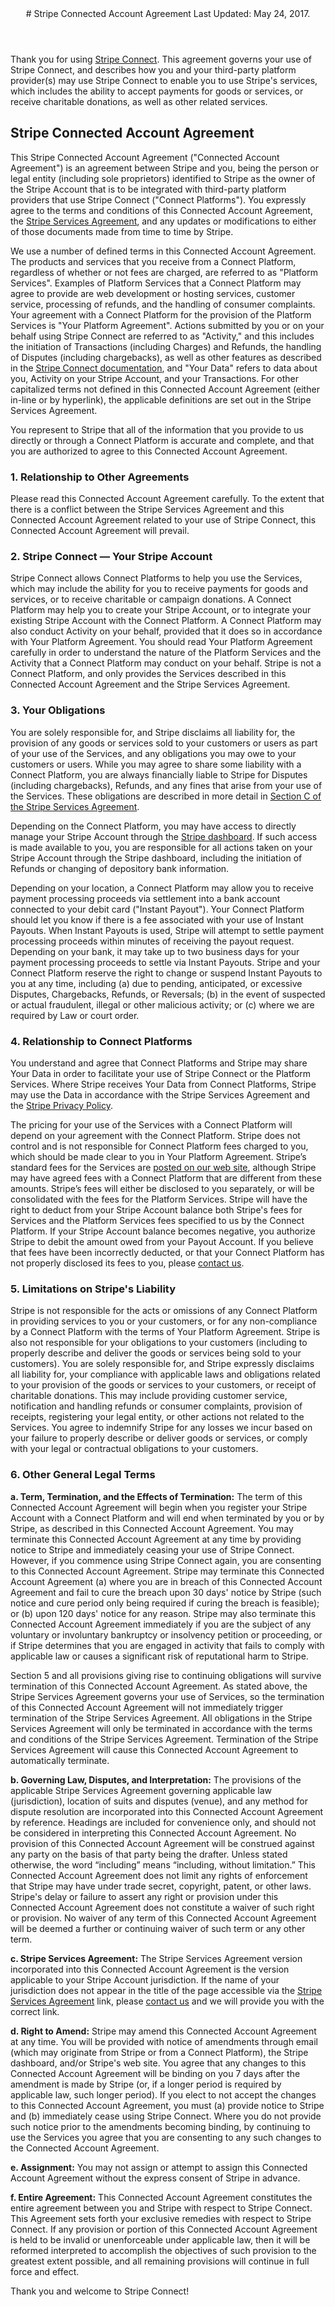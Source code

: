 <header id="caagmt">
# Stripe Connected Account Agreement
Last Updated: May 24, 2017.
</header>
 
<section>

Thank you for using [Stripe Connect](https://stripe.com/connect). This agreement governs your use of Stripe Connect, and describes how you and your third-party platform provider(s) may use Stripe Connect to enable you to use Stripe's services, which includes the ability to accept payments for goods or services, or receive charitable donations, as well as other related services.
 
## Stripe Connected Account Agreement
 
This Stripe Connected Account Agreement ("Connected Account Agreement") is an agreement between Stripe and you, being the person or legal entity (including sole proprietors) identified to Stripe as the owner of the Stripe Account that is to be integrated with third-party platform providers that use Stripe Connect ("Connect Platforms").  You expressly agree to the terms and conditions of this Connected Account Agreement, the [Stripe Services Agreement](https://stripe.com/legal), and any updates or modifications to either of those documents made from time to time by Stripe.
 
We use a number of defined terms in this Connected Account Agreement. The products and services that you receive from a Connect Platform, regardless of whether or not fees are charged, are referred to as "Platform Services". Examples of Platform Services that a Connect Platform may agree to provide are web development or hosting services, customer service, processing of refunds, and the handling of consumer complaints. Your agreement with a Connect Platform for the provision of the Platform Services is "Your Platform Agreement". Actions submitted by you or on your behalf using Stripe Connect are referred to as "Activity," and this includes the initiation of Transactions (including Charges) and Refunds, the handling of Disputes (including chargebacks), as well as other features as described in the [Stripe Connect documentation](https://stripe.com/connect/docs), and "Your Data" refers to data about you, Activity on your Stripe Account, and your Transactions. For other capitalized terms not defined in this Connected Account Agreement (either in-line or by hyperlink), the applicable definitions are set out in the Stripe Services Agreement.
 
You represent to Stripe that all of the information that you provide to us directly or through a Connect Platform is accurate and complete, and that you are authorized to agree to this Connected Account Agreement.
 
### 1. Relationship to Other Agreements
 
Please read this Connected Account Agreement carefully. To the extent that there is a conflict between the Stripe Services Agreement and this Connected Account Agreement related to your use of Stripe Connect, this Connected Account Agreement will prevail.
 
### 2. Stripe Connect &mdash; Your Stripe Account
 
Stripe Connect allows Connect Platforms to help you use the Services, which may include the ability for you to receive payments for goods and services, or to receive charitable or campaign donations.  A Connect Platform may help you to create your Stripe Account, or to integrate your existing Stripe Account with the Connect Platform. A Connect Platform may also conduct Activity on your behalf, provided that it does so in accordance with Your Platform Agreement. You should read Your Platform Agreement carefully in order to understand the nature of the Platform Services and the Activity that a Connect Platform may conduct on your behalf. Stripe is not a Connect Platform, and only provides the Services described in this Connected Account Agreement and the Stripe Services Agreement. 
 
### 3. Your Obligations
 
You are solely responsible for, and Stripe disclaims all liability for, the provision of any goods or services sold to your customers or users as part of your use of the Services, and any obligations you may owe to your customers or users.  While you may agree to share some liability with a Connect Platform, you are always financially liable to Stripe for Disputes (including chargebacks), Refunds, and any fines that arise from your use of the Services.  These obligations are described in more detail in [Section C of the Stripe Services Agreement](https://stripe.com/legal#section_c).
 
Depending on the Connect Platform, you may have access to directly manage your Stripe Account through the [Stripe dashboard](https://dashboard.stripe.com).  If such access is made available to you, you are responsible for all actions taken on your Stripe Account through the Stripe dashboard, including the initiation of Refunds or changing of depository bank information.
 
Depending on your location, a Connect Platform may allow you to receive payment processing proceeds via settlement into a bank account connected to your debit card ("Instant Payout").  Your Connect Platform should let you know if there is a fee associated with your use of Instant Payouts.  When Instant Payouts is used, Stripe will attempt to settle payment processing proceeds within minutes of receiving the payout request. Depending on your bank, it may take up to two business days for your payment processing proceeds to settle via Instant Payouts.  Stripe and your Connect Platform reserve the right to change or suspend Instant Payouts to you at any time, including (a) due to pending, anticipated, or excessive Disputes, Chargebacks, Refunds, or Reversals; (b) in the event of suspected or actual fraudulent, illegal or other malicious activity; or (c) where we are required by Law or court order.
 
### 4. Relationship to Connect Platforms
 
You understand and agree that Connect Platforms and Stripe may share Your Data in order to facilitate your use of Stripe Connect or the Platform Services. Where Stripe receives Your Data from Connect Platforms, Stripe may use the Data in accordance with the Stripe Services Agreement and the [Stripe Privacy Policy](https://stripe.com/privacy).

The pricing for your use of the Services with a Connect Platform will depend on your agreement with the Connect Platform. Stripe does not control and is not responsible for Connect Platform fees charged to you, which should be made clear to you in Your Platform Agreement. Stripe’s standard fees for the Services are [posted on our web site](https://stripe.com/pricing), although Stripe may have agreed fees with a Connect Platform that are different from these amounts. Stripe’s fees will either be disclosed to you separately, or will be consolidated with the fees for the Platform Services. Stripe will have the right to deduct from your Stripe Account balance both Stripe's fees for Services and the Platform Services fees specified to us by the Connect Platform.  If your Stripe Account balance becomes negative, you authorize Stripe to debit the amount owed from your Payout Account.  If you believe that fees have been incorrectly deducted, or that your Connect Platform has not properly disclosed its fees to you, please [contact us](https://stripe.com/contact).
 
### 5. Limitations on Stripe's Liability
 
Stripe is not responsible for the acts or omissions of any Connect Platform in providing services to you or your customers, or for any non-compliance by a Connect Platform with the terms of Your Platform Agreement. Stripe is also not responsible for your obligations to your customers (including to properly describe and deliver the goods or services being sold to your customers).  You are solely responsible for, and Stripe expressly disclaims all liability for, your compliance with applicable laws and obligations related to your provision of the goods or services to your customers, or receipt of charitable donations.  This may include providing customer service, notification and handling refunds or consumer complaints, provision of receipts, registering your legal entity, or other actions not related to the Services.  You agree to indemnify Stripe for any losses we incur based on your failure to properly describe or deliver goods or services, or comply with your legal or contractual obligations to your customers.
 
### 6. Other General Legal Terms
 
**a. Term, Termination, and the Effects of Termination:**  The term of this Connected Account Agreement will begin when you register your Stripe Account with a Connect Platform and will end when terminated by you or by Stripe, as described in this Connected Account Agreement.  You may terminate this Connected Account Agreement at any time by providing notice to Stripe and immediately ceasing your use of Stripe Connect.  However, if you commence using Stripe Connect again, you are consenting to this Connected Account Agreement.  Stripe may terminate this Connected Account Agreement (a) where you are in breach of this Connected Account Agreement and fail to cure the breach upon 30 days' notice by Stripe (such notice and cure period only being required if curing the breach is feasible); or (b) upon 120 days' notice for any reason. Stripe may also terminate this Connected Account Agreement immediately if you are the subject of any voluntary or involuntary bankruptcy or insolvency petition or proceeding, or if Stripe determines that you are engaged in activity that fails to comply with applicable law or causes a significant risk of reputational harm to Stripe.
 
Section 5 and all provisions giving rise to continuing obligations will survive termination of this Connected Account Agreement.  As stated above, the Stripe Services Agreement governs your use of Services, so the termination of this Connected Account Agreement will not immediately trigger termination of the Stripe Services Agreement.  All obligations in the Stripe Services Agreement will only be terminated in accordance with the terms and conditions of the Stripe Services Agreement. Termination of the Stripe Services Agreement will cause this Connected Account Agreement to automatically terminate.
 
**b. Governing Law, Disputes, and Interpretation:**  The provisions of the applicable Stripe Services Agreement governing applicable law (jurisdiction), location of suits and disputes (venue), and any method for dispute resolution are incorporated into this Connected Account Agreement by reference.  Headings are included for convenience only, and should not be considered in interpreting this Connected Account Agreement.  No provision of this Connected Account Agreement will be construed against any party on the basis of that party being the drafter. Unless stated otherwise, the word “including” means “including, without limitation.” This Connected Account Agreement does not limit any rights of enforcement that Stripe may have under trade secret, copyright, patent, or other laws.  Stripe's delay or failure to assert any right or provision under this Connected Account Agreement does not constitute a waiver of such right or provision.  No waiver of any term of this Connected Account Agreement will be deemed a further or continuing waiver of such term or any other term.
 
**c. Stripe Services Agreement:** The Stripe Services Agreement version incorporated into this Connected Account Agreement is the version applicable to your Stripe Account jurisdiction. If the name of your jurisdiction does not appear in the title of the page accessible via the [Stripe Services Agreement](https://stripe.com/legal) link, please [contact us](https://stripe.com/contact) and we will provide you with the correct link. 

**d. Right to Amend:**  Stripe may amend this Connected Account Agreement at any time. You will be provided with notice of amendments through email (which may originate from Stripe or from  a Connect Platform), the Stripe dashboard, and/or Stripe's web site.  You agree that any changes to this Connected Account Agreement will be binding on you 7 days after the amendment is made by Stripe (or, if a longer period is required by applicable law, such longer period). If you elect to not accept the changes to this Connected Account Agreement, you must (a) provide notice to Stripe and (b) immediately cease using Stripe Connect.  Where you do not provide such notice prior to the amendments becoming binding, by continuing to use the Services you agree that you are consenting to any such changes to the Connected Account Agreement.
 
**e. Assignment:**  You may not assign or attempt to assign this Connected Account Agreement without the express consent of Stripe in advance.
 
**f. Entire Agreement:**  This Connected Account Agreement constitutes the entire agreement between you and Stripe with respect to Stripe Connect. This Agreement sets forth your exclusive remedies with respect to Stripe Connect.  If any provision or portion of this Connected Account Agreement is held to be invalid or unenforceable under applicable law, then it will be reformed interpreted to accomplish the objectives of such provision to the greatest extent possible, and all remaining provisions will continue in full force and effect.
 
Thank you and welcome to Stripe Connect!
 
</section>
